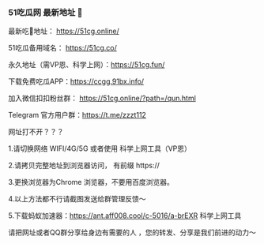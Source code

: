 ### 51吃瓜网 最新地址 👋

最新吃🍉地址： https://51cg.online/


51吃瓜备用域名： https://51cg.co/


永久地址（需VP恩、科学上网）：https://51cg.fun/



下载免费吃瓜APP：https://ccgg.91bx.info/

加入微信扣扣粉丝群： https://51cg.online/?path=/qun.html

Telegram 官方用户群：https://t.me/zzzt112



网址打不开？？？

1.请切换网络 WIFI/4G/5G 或者使用 科学上网工具（VP恩）

2.请拷贝完整地址到浏览器访问， 有前缀 https:// 

3.更换浏览器为Chrome 浏览器，不要用百度浏览器。

4.以上方法都不行请截图发送给群管理反馈～

5.下载蚂蚁加速器：https://ant.aff008.cool/c-5016/a-brEXR 科学上网工具


请把网址或者QQ群分享给身边有需要的人 ，您的转发、分享是我们前进的动力～


<!--
**51chigua/51chigua** is a ✨ _special_ ✨ repository because its `README.md` (this file) appears on your GitHub profile.

Here are some ideas to get you started:

- 🔭 I’m currently working on ...
- 🌱 I’m currently learning ...
- 👯 I’m looking to collaborate on ...
- 🤔 I’m looking for help with ...
- 💬 Ask me about ...
- 📫 How to reach me: ...
- 😄 Pronouns: ...
- ⚡ Fun fact: ...
-->
